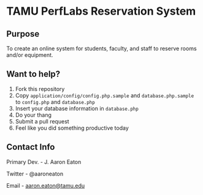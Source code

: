 # TAMU PerfLabs Reservation System #

## Purpose ##
To create an online system for students, faculty, and staff to reserve rooms and/or equipment.

## Want to help? ##
1. Fork this repository
2. Copy `application/config/config.php.sample` and `database.php.sample` to `config.php` and `database.php`
3. Insert your database information in `database.php`
4. Do your thang
5. Submit a pull request
6. Feel like you did something productive today

## Contact Info ##
Primary Dev. - J. Aaron Eaton

Twitter - @aaroneaton

Email - aaron.eaton@tamu.edu
